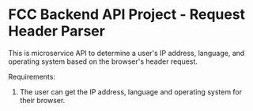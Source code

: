 # FCC Backend API Project - Request Header Parser

This is microservice API to determine a user's IP address,
language, and operating system based on the browser's header
request.

Requirements:

1. The user can get the IP address, language and operating
system for their browser.